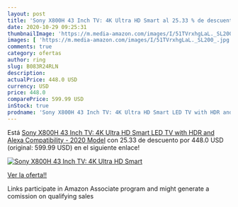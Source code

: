 ```yaml
---
layout: post
title: 'Sony X800H 43 Inch TV: 4K Ultra HD Smart al 25.33 % de descuento'
date: 2020-10-29 09:25:31
thumbnailImage: 'https://m.media-amazon.com/images/I/51TVrxhgLaL._SL200_.jpg'
images: [ 'https://m.media-amazon.com/images/I/51TVrxhgLaL._SL200_.jpg' ]
comments: true
category: ofertas
author: ring
slug: B083R24RLN
description:
actualPrice: 448.0 USD
currency: USD
price: 448.0
comparePrice: 599.99 USD
inStock: true
prodname: 'Sony X800H 43 Inch TV: 4K Ultra HD Smart LED TV with HDR and Alexa Compatibility - 2020 Model'
---
```


Está [Sony X800H 43 Inch TV: 4K Ultra HD Smart LED TV with HDR and Alexa Compatibility - 2020 Model](https://www.amazon.com/dp/B083R24RLN/?tag=tolees-20) con 25.33 de descuento por 448.0 USD (original: 599.99 USD) en el siguiente enlace!

[![Sony X800H 43 Inch TV: 4K Ultra HD Smart](https://m.media-amazon.com/images/I/51TVrxhgLaL._SL200_.jpg)](https://www.amazon.com/dp/B083R24RLN/?tag=tolees-20)

[Ver la oferta!!](https://www.amazon.com/dp/B083R24RLN/?tag=tolees-20)

Links participate in Amazon Associate program and might generate a comission on qualifying sales



